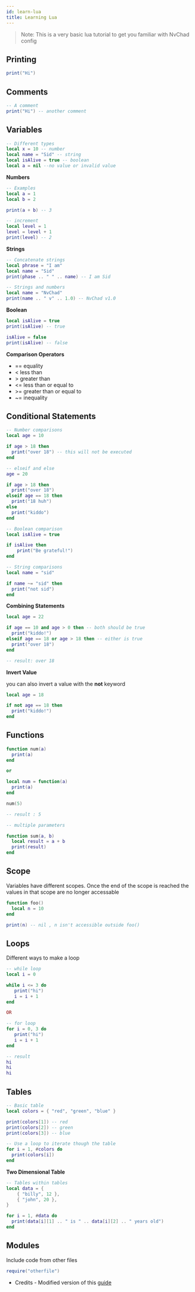 ```yaml
---
id: learn-lua
title: Learning Lua
---
```


> Note: This is a very basic lua tutorial to get you familiar with NvChad config

## Printing

```lua
print("Hi")
```

## Comments

```lua
-- A comment
print("Hi") -- another comment
```

## Variables

```lua
-- Different types
local x = 10 -- number
local name = "Sid" -- string
local isAlive = true -- boolean
local a = nil --no value or invalid value
```

**Numbers**

```lua
-- Examples
local a = 1
local b = 2

print(a + b) -- 3
```

```lua
-- increment
local level = 1
level = level + 1
print(level) -- 2
```

**Strings**

```lua
-- Concatenate strings
local phrase = "I am"
local name = "Sid"
print(phase .. " " .. name) -- I am Sid

-- Strings and numbers
local name = "NvChad"
print(name .. " v" .. 1.0) -- NvChad v1.0
```

**Boolean**

```lua
local isAlive = true
print(isAlive) -- true

isAlive = false
print(isAlive) -- false
```

**Comparison Operators**

- == equality
- < less than
- \> greater than
- <= less than or equal to
- \>= greater than or equal to
- ~= inequality

## Conditional Statements

```lua
-- Number comparisons
local age = 10

if age > 18 then
  print("over 18") -- this will not be executed
end

-- elseif and else
age = 20

if age > 18 then
  print("over 18")
elseif age == 18 then
  print("18 huh")
else
  print("kiddo")
end
```

```lua
-- Boolean comparison
local isAlive = true

if isAlive then
    print("Be grateful!")
end

-- String comparisons
local name = "sid"

if name ~= "sid" then
  print("not sid")
end
```

**Combining Statements**

```lua
local age = 22

if age == 10 and age > 0 then -- both should be true
  print("kiddo!")
elseif age == 18 or age > 18 then -- either is true
  print("over 18")
end

-- result: over 18
```

**Invert Value**

you can also invert a value with the **not** keyword

```lua
local age = 18

if not age == 18 then
  print("kiddo!")
end
```

## Functions

```lua
function num(a)
  print(a)
end

or

local num = function(a)
  print(a)
end

num(5)

-- result : 5
```

```lua
-- multiple parameters

function sum(a, b)
  local result = a + b
  print(result)
end
```

## Scope

Variables have different scopes. Once the end of the scope is reached the values in that scope are no longer accessable

```lua
function foo()
  local n = 10
end

print(n) -- nil , n isn't accessible outside foo()
```

## Loops

Different ways to make a loop

```lua
-- while loop
local i = 0

while i <= 3 do
   print("hi")
   i = i + 1
end

OR

-- for loop
for i = 0, 3 do
   print("hi")
   i = i + 1
end

-- result
hi
hi
hi
```

## Tables

```lua
-- Basic table
local colors = { "red", "green", "blue" }

print(colors[1]) -- red
print(colors[2]) -- green
print(colors[3]) -- blue

-- Use a loop to iterate though the table
for i = 1, #colors do
  print(colors[i])
end
```

**Two Dimensional Table**

```lua
-- Tables within tables
local data = {
    { "billy", 12 },
    { "john", 20 },
}

for i = 1, #data do
  print(data[i][1] .. " is " .. data[i][2] .. " years old")
end
```

## Modules

Include code from other files

```lua
require("otherfile")
```

- Credits - Modified version of this [guide](https://github.com/pohka/Lua-Beginners-Guide)

